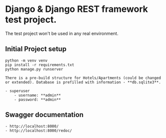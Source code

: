 # Django & Django REST framework test project.

The test project won't be used in any real environment.

## Initial Project setup

    python -m venv venv
    pip install -r requirements.txt
    python manage.py runserver

    There is a pre-build structure for Hotels/Apartments (could be changed or extended). Database is prefilled with information - **db.sqlite3**.

    - superuser
        - username: **admin**
        - password: **admin**

## Swagger documentation

    - http://localhost:8000/
    - http://localhost:8000/redoc/
